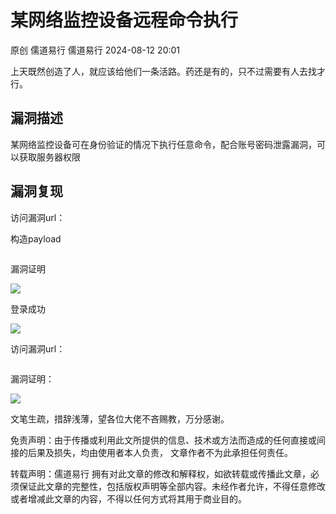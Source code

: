#  某网络监控设备远程命令执行   
原创 儒道易行  儒道易行   2024-08-12 20:01  
  
上天既然创造了人，就应该给他们一条活路。药还是有的，只不过需要有人去找才行。  
## 漏洞描述  
  
某网络监控设备可在身份验证的情况下执行任意命令，配合账号密码泄露漏洞，可以获取服务器权限  
## 漏洞复现  
  
访问漏洞url：  
  
构造payload  
```
```  
  
漏洞证明  
  
![](https://mmbiz.qpic.cn/mmbiz_png/v94hWOZcBpy2O8UeHblUGIWd2J3wpS6H4EeEpDDwGLqBvH1w0x4vbQtjK5nLd8nB2QZTWOqX7hlskM5oWX3XWw/640?wx_fmt=png&from=appmsg "")  
  
登录成功  
  
![](https://mmbiz.qpic.cn/mmbiz_png/v94hWOZcBpy2O8UeHblUGIWd2J3wpS6HicMWib4w7Zxibxyj2cDOS6119czEClqibyNb25icjm27hPW81p5oZHSABMw/640?wx_fmt=png&from=appmsg "")  
  
访问漏洞url：  
```
```  
  
漏洞证明：  
  
![](https://mmbiz.qpic.cn/mmbiz_png/v94hWOZcBpy2O8UeHblUGIWd2J3wpS6H6wodxXyhyFsqTiaU1tYB50L3MTE4DiafeNyDHBzllKxXGzdxfo4TRFFg/640?wx_fmt=png&from=appmsg "")  
  
文笔生疏，措辞浅薄，望各位大佬不吝赐教，万分感谢。  
  
免责声明：由于传播或利用此文所提供的信息、技术或方法而造成的任何直接或间接的后果及损失，均由使用者本人负责， 文章作者不为此承担任何责任。  
  
转载声明：儒道易行 拥有对此文章的修改和解释权，如欲转载或传播此文章，必须保证此文章的完整性，包括版权声明等全部内容。未经作者允许，不得任意修改或者增减此文章的内容，不得以任何方式将其用于商业目的。  
  
```
```  
  
  
  
